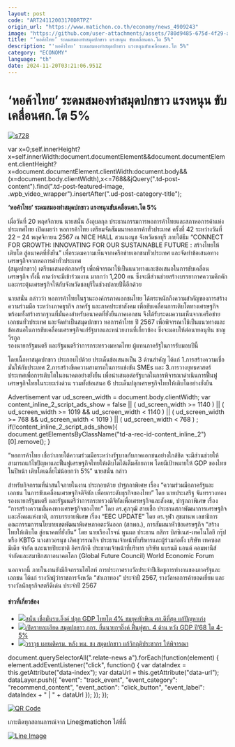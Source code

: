```yaml
---
layout: post
code: "ART24112003170DRTPZ"
origin_url: "https://www.matichon.co.th/economy/news_4909243"
image: "https://github.com/user-attachments/assets/780d9485-675d-4f29-af84-2307d5b4caca"
title: "‘หอค้าไทย’ ระดมสมองทำสมุดปกขาว แรงหนุน ขับเคลื่อนศก.โต 5%"
description: "'หอค้าไทย' ระดมสมองทำสมุดปกขาว แรงหนุนขับเคลื่อนศก.โต 5%"
category: "ECONOMY"
language: "th"
date: 2024-11-20T03:21:06.951Z
---
```


# ‘หอค้าไทย’ ระดมสมองทำสมุดปกขาว แรงหนุน ขับเคลื่อนศก.โต 5%

[![](https://www.matichon.co.th/wp-content/uploads/2024/11/s728-2.jpg "s728")](https://www.matichon.co.th/wp-content/uploads/2024/11/s728-2.jpg)

var x=0;self.innerHeight?x=self.innerWidth:document.documentElement&&document.documentElement.clientHeight?x=document.documentElement.clientWidth:document.body&&(x=document.body.clientWidth),x<=768&&jQuery(".td-post-content").find(".td-post-featured-image, .wpb\_video\_wrapper").insertAfter(".ud-post-category-title");

**‘หอค้าไทย’ ระดมสมองทำสมุดปกขาว แรงหนุนขับเคลื่อนศก.โต 5%**

เมื่อวันที่ 20 พฤศจิกายน นายสนั่น อังอุบลกุล ประธานกรรมการหอการค้าไทยและสภาหอการค้าแห่งประเทศไทย เปิดเผยว่า หอการค้าไทย เตรียมจัดสัมมนาหอการค้าทั่วประเทศ ครั้งที่ 42 ระหว่างวันที่ 22 – 24 พฤศจิกายน 2567 ณ NICE HALL สวนนงนุช จังหวัดชลบุรี ภายใต้ธีม “CONNECT FOR GROWTH: INNOVATING FOR OUR SUSTAINABLE FUTURE : สร้างไทยให้เติบโต สู่อนาคตที่ยั่งยืน” เพื่อระดมความเห็นจากเครือข่ายเอกชนทั่วประเทศ และจัดทำข้อเสนอทางเศรษฐกิจจากหอการค้าทั่วประเทศ  
(สมุดปกขาว) เตรียมเสนอต่อภาครัฐ เพื่อพิจารณาใช้เป็นแนวทางและข้อเสนอในการขับเคลื่อนเศรษฐกิจ ทั้งนี้ คาดว่าจะมีเข้าร่วมงาน มากกว่า 1,200 คน ซึ่งจะมีส่วนช่วยสร้างบรรยากาศความคึกคักและกระตุ้นเศรษฐกิจให้กับจังหวัดชลบุรีในช่วงปลายปีนี้อีกด้วย

นายสนั่น กล่าวว่า หอการค้าไทยในฐานะองค์กรภาคเอกชนไทย ได้ตระหนักถึงความสำคัญของการสร้างความร่วมมือ ระหว่างภาคธุรกิจ ภาครัฐ และภาคประชาสังคม เพื่อขับเคลื่อนการเติบโตทางเศรษฐกิจ พร้อมทั้งสร้างรากฐานที่มั่นคงสำหรับอนาคตที่ยั่งยืนภาคเอกชน จึงได้รับระดมความเห็นจากเครือข่ายเอกชนทั่วประเทศ และจัดทำเป็นสมุดปกขาว หอการค้าไทย ปี 2567 เพื่อพิจารณาใช้เป็นแนวทางและข้อเสนอในการขับเคลื่อนเศรษฐกิจแก่รัฐบาลและหน่วยงานที่เกี่ยวข้อง ซึ่งจะมอบให้ต่อนายอนุทิน ชาญวีรกูล  
รองนายกรัฐมนตรี และรัฐมนตรีว่าการกระทรวงมหาดไทย ผู้แทนภาครัฐในการรับมอบปีนี้

โดยเนื้อหาสมุดปกขาว ประกอบไปด้วย ประเด็นข้อเสนอเป็น 3 ด้านสำคัญ ได้แก่ 1.การสร้างความเชื่อมั่นให้กับประเทศ 2.การสร้างขีดความสามารถในการแข่งขัน SMEs และ 3.การวางยุทธศาสตร์ประเทศเพื่อการเติบโตในอนาคตอย่างยั่งยืน เพื่อนำเสนอต่อรัฐบาลในการพิจารณาดำเนินการฟื้นฟูเศรษฐกิจไทยในระยะเร่งด่วน รวมทั้งข้อเสนอ 6 ประเด็นปลุกเศรษฐกิจไทยให้เติบโตอย่างยั่งยืน

Advertisement var ud\_screen\_width = document.body.clientWidth; var content\_inline\_2\_script\_ads\_show = false || ( ud\_screen\_width >= 1140 ) || ( ud\_screen\_width >= 1019 && ud\_screen\_width < 1140 ) || ( ud\_screen\_width >= 768 && ud\_screen\_width < 1019 ) || ( ud\_screen\_width < 768 ) ; if(!content\_inline\_2\_script\_ads\_show){ document.getElementsByClassName("td-a-rec-id-content\_inline\_2")\[0\].remove(); }

“หอการค้าไทย เชื่อว่าภายใต้ความร่วมมือระหว่างรัฐบาลกับภาคเอกชนอย่างใกล้ชิด จะมีส่วนช่วยให้สามารถแก้ไขปัญหาและฟื้นฟูเศรษฐกิจไทยให้เติบโตได้เต็มศักยภาพ โดยมีเป้าหมายให้ GDP ของไทย ในปีหน้า เติบโตเฉลี่ยไม่น้อยกว่า 5%” นายสนั่น กล่าว

สำหรับกิจกรรมที่น่าสนใจภายในงาน ประกอบด้วย ปาฐกถาพิเศษ เรื่อง “ความร่วมมือภาครัฐและเอกชน ในการขับเคลื่อนเศรษฐกิจดิจิทัล เพื่อยกระดับธุรกิจของไทย” โดย นายประเสริฐ จันทรรวงทอง รองนายกรัฐมนตรี และรัฐมนตรีว่าการกระทรวงดิจิทัลเพื่อเศรษฐกิจและสังคม, ปาฐกถาพิเศษ เรื่อง “การสร้างความมั่นคงทางเศรษฐกิจของไทย” โดย ดร.ศุภวุฒิ สายเชื้อ ประธานสภาพัฒนาการเศรษฐกิจและสังคมแห่งชาติ, การบรรยายพิเศษ เรื่อง “EEC UPDATE” โดย ดร.จุฬา สุขมานพ เลขาธิการคณะกรรมการนโยบายเขตพัฒนาพิเศษภาคตะวันออก (สกพอ.), การสัมมนาหัวข้อเศรษฐกิจ “สร้างไทยให้เติบโต สู่อนาคตที่ยั่งยืน” โดย นายเรืองโรจน์ พูนผล ประธาน กสิกร บิสซิเนส-เทคโนโลยี กรุ๊ป หรือ KBTG นางสาวอรนุช เลิศสุวรรณกิจ ประธานเจ้าหน้าที่บริหารและผู้ร่วมก่อตั้ง บริษัท เทคซอส มีเดีย จำกัด และนายปิยะชาติ อิศรภักดี ประธานเจ้าหน้าที่บริหาร บริษัท แบรนดิ แอนด์ คอมพานีส์จำกัดและสมาชิกสภาอนาคตโลก (Global Future Council) World Economic Forum

นอกจากนี้ ภายในงานยังมีกิจกรรมไฮไลท์ การประกาศรางวัลประจำปีเชิดชูการทำงานของภาครัฐและเอกชน ได้แก่ รางวัลผู้ว่าราชการจังหวัด “สำเภาทอง” ประจำปี 2567, รางวัลหอการค้ายอดเยี่ยม และรางวัลนักธุรกิจสตรีดีเด่น ประจำปี 2567

#### ข่าวที่เกี่ยวข้อง

*   [![](https://www.matichon.co.th/wp-content/uploads/2024/10/สนั่น-อิ๊งค์28.jpg)สนั่น เชื่อมั่นรบ.อิ๊งค์ ปลุก GDP ไทยโต 4% ชมยุคทักษิณ ศก.ดีที่สุด แก้ปัญหาเก่ง](https://www.matichon.co.th/politics/news_4869140)
*   [![](https://www.matichon.co.th/wp-content/uploads/2024/10/มอบสมุดปกขาว-028.jpg)เปิดรายละเอียด สมุดปกขาว กกร. ยื่นนายกฯอิ๊งค์ ฟื้นฟูศก. 4 ด้าน หวัง GDP ปี’68 โต 4-5%](https://www.matichon.co.th/economy/news_4869093)
*   [![](https://www.matichon.co.th/wp-content/uploads/2024/04/vara728.jpg)วราวุธ เผยมติครม. หลัง พม. ชง สมุดปกขาว แก้วิกฤติประชากร ให้พิจารณา](https://www.matichon.co.th/politics/news_4505720)

document.querySelectorAll(".relate-news a").forEach(function(element) { element.addEventListener("click", function() { var dataIndex = this.getAttribute("data-index"); var dataUrl = this.getAttribute("data-url"); dataLayer.push({ "event": "track\_event", "event\_category": "recommend\_content", "event\_action": "click\_button", "event\_label": dataIndex + " | " + dataUrl }); }); });

[![QR Code](https://www.matichon.co.th/wp-content/uploads/2023/07/wob1371z.jpg)](https://lin.ee/ht0nDxX)

เกาะติดทุกสถานการณ์จาก Line@matichon ได้ที่นี่

[![Line Image](https://www.matichon.co.th/wp-content/uploads/2023/07/th.png)](https://lin.ee/ht0nDxX)